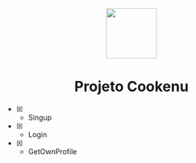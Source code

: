<div align="center" > <img width="100vw" src="https://img.icons8.com/external-bearicons-blue-bearicons/344/external-Recipe-Book-cooking-bearicons-blue-bearicons.png"/>
 <h1 align="center"><strong>Projeto Cookenu</b></strong></h1></div>

 - [x] - Singup
 - [x] - Login
 - [x] - GetOwnProfile
